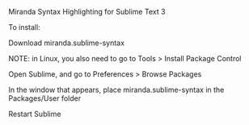 Miranda Syntax Highlighting for Sublime Text 3

To install:

Download miranda.sublime-syntax

NOTE: in Linux, you also need to go to Tools > Install Package Control

Open Sublime, and go to Preferences > Browse Packages

In the window that appears, place miranda.sublime-syntax in the Packages/User folder

Restart Sublime
